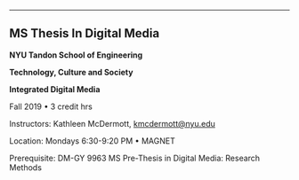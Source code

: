___
## MS Thesis In Digital Media

**NYU Tandon School of Engineering**

**Technology, Culture and Society**

**Integrated Digital Media**

Fall 2019 • 3 credit hrs

Instructors: 
Kathleen McDermott, kmcdermott@nyu.edu

Location: Mondays 6:30-9:20 PM • MAGNET 

Prerequisite: DM-GY 9963 MS Pre-Thesis in Digital Media: Research Methods


